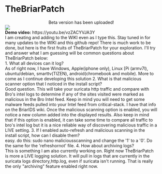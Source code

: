 # TheBriarPatch
<center>Beta version has been uploaded!</center> 
<img src="https://raw.githubusercontent.com/musicmancorley/TheBriarPatch/master/thebriarpatch.png"><br>
<b>Demo video:</b> https://youtu.be/vzZACYVJA3Y
<br>
I am creating and adding to the WIKI even as I type this.  Stay tuned in for many updates to the WIKI and this github repo!
There is much work to be done, but here is the first fruits of TheBriarPatch for your exploration.  I'll try and answer what I am guessing will be common questions about TheBriarPatch below:<br>
1. What all devices can it log?<br>
As of right now, I have Windows, Apple(iphone only), Linux [Pi (armv7l), ubuntu/debian, smarttv(TIZEN), android(chromebook and mobile).  More to come as I continue developing this solution
2. What is that malicious scanner option that I noticed in the install script?<br>
Good question.  This will take your suricata http traffic and compare with Bro's intel logs to determine if any of the sites visited were marked as malicious in the Bro Intel feed.  Keep in mind you will need to get some malware feeds pulled into your Intel feed from critical-stack.  I have that info on the BriarIDS wiki.
Once the malicious scanning option is enabled, you will notice a new column added into the displayed results.  Also keep in mind that if this option is enabled, it can take some time to compare all traffic to bro's intel log but it is a nice reliable way of discovering malicious traffic in a LIVE setting.
3. If I enabled auto-refresh and malicious scanning in the install script, how can I disable them?<br>
easy.  do this: sudo nano maliciousscanning and change the '1' to a '0'.  Do the same for the 'refreshornot' file.
4. How about archiving logs?<br>
This is something I am also currently working on.  Right now TheBriarPatch is more a LIVE logging solution.  It will pull in logs that are currently in the suricata logs directory,http.log, even if suricata isn't running.  That is really the only "archiving" feature enabled right now.
<br>


